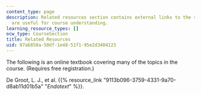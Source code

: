 ```yaml
---
content_type: page
description: Related resources section contains external links to the resources which
  are useful for course understanding.
learning_resource_types: []
ocw_type: CourseSection
title: Related Resources
uid: 07ab858a-50df-1e48-51f1-95e2d3404123
---
```


The following is an online textbook covering many of the topics in the course. (Requires free registration.)

De Groot, L. J., et al. {{% resource_link "9113b096-3759-4331-9a70-d8ab11d01b5a" "_Endotext_" %}}.